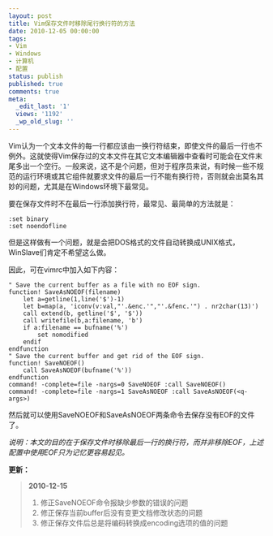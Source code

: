 ```yaml
---
layout: post
title: Vim保存文件时移除尾行换行符的方法
date: 2010-12-05 00:00:00
tags:
- Vim
- Windows
- 计算机
- 配置
status: publish
published: true
comments: true
meta:
  _edit_last: '1'
  views: '1192'
  _wp_old_slug: ''
---
```

Vim认为一个文本文件的每一行都应该由一换行符结束，即使文件的最后一行也不例外。这就使得Vim保存过的文本文件在其它文本编辑器中查看时可能会在文件末尾多出一个空行。一般来说，这不是个问题，但对于程序员来说，有时候一些不规范的运行环境或其它组件就要求文件的最后一行不能有换行符，否则就会出莫名其妙的问题，尤其是在Windows环境下最常见。

要在保存文件时不在最后一行添加换行符，最常见、最简单的方法就是：

```vim
:set binary
:set noendofline
```

但是这样做有一个问题，就是会把DOS格式的文件自动转换成UNIX格式，WinSlave们肯定不希望这么做。

因此，可在vimrc中加入如下内容：

```vim
" Save the current buffer as a file with no EOF sign.
function! SaveAsNOEOF(filename)
    let a=getline(1,line('$')-1)
    let b=map(a, 'iconv(v:val,"'.&enc.'","'.&fenc.'") . nr2char(13)')
    call extend(b, getline('$', '$'))
    call writefile(b,a:filename, 'b')
    if a:filename == bufname('%')
        set nomodified
    endif
endfunction
" Save the current buffer and get rid of the EOF sign.
function! SaveNOEOF()
    call SaveAsNOEOF(bufname('%'))
endfunction
command! -complete=file -nargs=0 SaveNOEOF :call SaveNOEOF()
command! -complete=file -nargs=1 SaveAsNOEOF :call SaveAsNOEOF(<q-args>)
```

然后就可以使用SaveNOEOF和SaveAsNOEOF两条命令去保存没有EOF的文件了。

<em>说明：本文的目的在于保存文件时移除最后一行的换行符，而并非移除EOF，上述配置中使用EOF只为记忆更容易起见。</em>

<strong>更新：</strong>

<blockquote>
<strong>2010-12-15</strong>

<ol>
	<li>修正SaveNOEOF命令报缺少参数的错误的问题</li>
	<li>修正保存当前buffer后没有变更文档修改状态的问题</li>
	<li>修正保存文件后总是将编码转换成encoding选项的值的问题</li>
</ol>


</blockquote>

